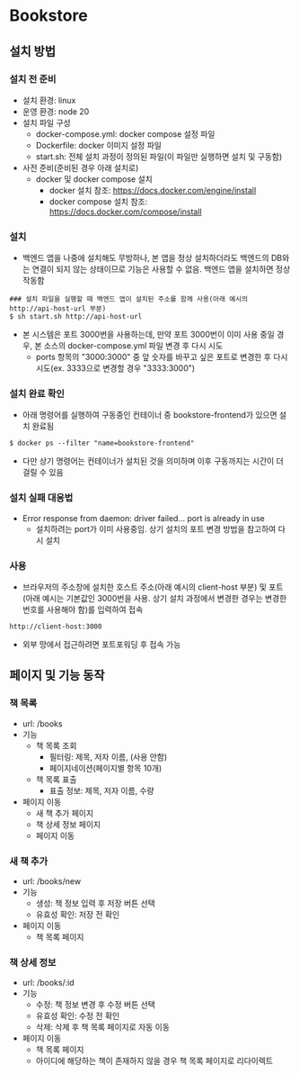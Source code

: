 # Bookstore

## 설치 방법
### 설치 전 준비
- 설치 환경: linux
- 운영 환경: node 20
- 설치 파일 구성
  - docker-compose.yml: docker compose 설정 파일
  - Dockerfile: docker 이미지 설정 파일
  - start.sh: 전체 설치 과정이 정의된 파일(이 파일만 실행하면 설치 및 구동함)
- 사전 준비(준비된 경우 아래 설치로)
  - docker 및 docker compose 설치
    - docker 설치 참조: https://docs.docker.com/engine/install
    - docker compose 설치 참조: https://docs.docker.com/compose/install

### 설치
- 백엔드 앱을 나중에 설치해도 무방하나, 본 앱을 정상 설치하더라도 백엔드의 DB와는 연결이 되지 않는 상태이므로 기능은 사용할 수 없음. 백엔드 앱을 설치하면 정상 작동함
```shell
### 설치 파일을 실행할 때 백엔드 앱이 설치된 주소를 함께 사용(아래 예시의 http://api-host-url 부분)
$ sh start.sh http://api-host-url
```
- 본 시스템은 포트 3000번을 사용하는데, 만약 포트 3000번이 이미 사용 중일 경우, 본 소스의 docker-compose.yml 파일 변경 후 다시 시도
  - ports 항목의 "3000:3000" 중 앞 숫자를 바꾸고 싶은 포트로 변경한 후 다시 시도(ex. 3333으로 변경할 경우 "3333:3000")

### 설치 완료 확인
- 아래 명령어를 실행하여 구동중인 컨테이너 중 bookstore-frontend가 있으면 설치 완료됨
```shell
$ docker ps --filter "name=bookstore-frontend"
```
- 다만 상기 명령어는 컨테이너가 설치된 것을 의미하며 이후 구동까지는 시간이 더 걸릴 수 있음

### 설치 실패 대응법
- Error response from daemon: driver failed... port is already in use
  - 설치하려는 port가 이미 사용중임. 상기 설치의 포트 변경 방법을 참고하여 다시 설치

### 사용
- 브라우저의 주소창에 설치한 호스트 주소(아래 예시의 client-host 부분) 및 포트(아래 예시는 기본값인 3000번을 사용. 상기 설치 과정에서 변경한 경우는 변경한 번호를 사용해야 함)를 입력하여 접속
```
http://client-host:3000
```
- 외부 망에서 접근하려면 포트포워딩 후 접속 가능

## 페이지 및 기능 동작
### 책 목록
- url: /books
- 기능
  - 책 목록 조회
    - 필터링: 제목, 저자 이름, (사용 안함)
    - 페이지네이션(페이지별 항목 10개)
  - 책 목록 표출
    - 표출 정보: 제목, 저자 이름, 수량
- 페이지 이동
  - 새 책 추가 페이지
  - 책 상세 정보 페이지
  - 페이지 이동

### 새 책 추가
- url: /books/new
- 기능
  - 생성: 책 정보 입력 후 저장 버튼 선택
  - 유효성 확인: 저장 전 확인
- 페이지 이동
  - 책 목록 페이지

### 책 상세 정보
- url: /books/:id
- 기능
  - 수정: 책 정보 변경 후 수정 버튼 선택
  - 유효성 확인: 수정 전 확인
  - 삭제: 삭제 후 책 목록 페이지로 자동 이동
- 페이지 이동
  - 책 목록 페이지
  - 아이디에 해당하는 책이 존재하지 않을 경우 책 목록 페이지로 리다이렉트
